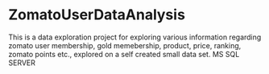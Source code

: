 # ZomatoUserDataAnalysis
This is a data exploration project for exploring various information regarding zomato user membership, gold memebership, product, price, ranking, zomato points etc., explored on a self created small data set.
MS SQL SERVER
